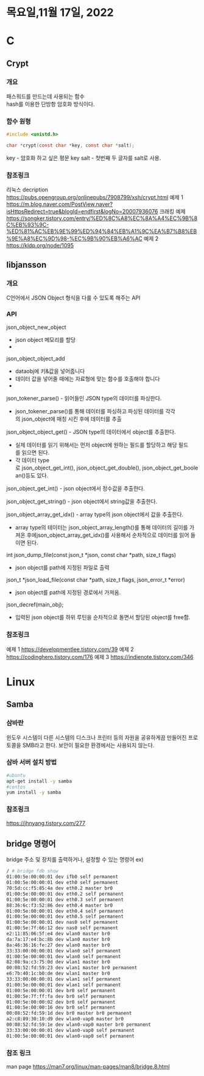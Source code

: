 # 목요일,11월 17일, 2022
# C
## Crypt

### 개요
패스워드를 만드는데 사용되는 함수  
hash를 이용한 단방항 암호화 방식이다.

### 함수 원형
``` c
#include <unistd.h>

char *crypt(const char *key, const char *salt);
```
key - 암호화 하고 싶은 평문 key 
salt - 첫번째 두 글자를 salt로 사용.

### 참조링크
리눅스 decription
https://pubs.opengroup.org/onlinepubs/7908799/xsh/crypt.html
예제 1
https://m.blog.naver.com/PostView.naver?isHttpsRedirect=true&blogId=endfirst&logNo=20007936076
크래킹 예제
https://songker.tistory.com/entry/%ED%8C%A8%EC%8A%A4%EC%9B%8C%EB%93%9C-%ED%81%AC%EB%9E%99%ED%94%84%EB%A1%9C%EA%B7%B8%EB%9E%A8%EC%9D%98-%EC%9B%90%EB%A6%AC
예제 2
https://kldp.org/node/1095

## libjansson

### 개요
C언어에서 JSON Object 형식을 다룰 수 있도록 해주는 API

### API
json_object_new_object 
- json object 메모리를 할당
- 
json_object_object_add 
- dataobj에 키&값을 넣어줍니다
- 데이터 값을 넣어줄 때에는 자료형에 맞는 함수를 호출해야 합니다
- 
json_tokener_parse()
- 읽어들인 JSON type의 데이터를 파싱한다.
- json_tokener_parse()를 통해 데이터를 파싱하고 파싱된 데이터를 각각의 json_object에 매칭 시킨 후에 데이터를 추출

json_object_object_get()
- JSON type의 데이터에서 object를 추출한다.
- 실제 데이터를 읽기 위해서는 먼저 object에 원하는 필드를 할당하고 해당 필드를 읽으면 된다. 
- 각 데이터 type로 json_object_get_int(), json_object_get_double(), json_object_get_boolean()등도 있다.

json_object_get_int()
- json object에서 정수값을 추출한다.

json_object_get_string()
- json object에서 string값을 추출한다.

json_object_array_get_idx()
- array type의 json object에서 값을 추출한다.
-  array type의 테이터는 json_object_array_length()를 통해 데이터의 길이를 가져온 후에json_object_array_get_idx()를 사용해서 순차적으로 데이터를 읽어 들이면 된다.

int json_dump_file(const json_t *json, const char *path, size_t flags)
- json object를 path에 지정된 파일로 출력

json_t *json_load_file(const char *path, size_t flags, json_error_t *error)
- json object를 path에 지정된 경로에서 가져옴.

json_decref(main_obj);
- 입력된 json object를 하위 루틴을 순차적으로 돌면서 할당된 object를 free함.

### 참조링크
예제 1
https://developmentlee.tistory.com/39
예제 2
https://codinghero.tistory.com/176
예제 3
https://indienote.tistory.com/346

# Linux
## Samba

### 삼바란
윈도우 시스템이 다른 시스템의 디스크나 프린터 등의 자원을 공유하게끔 만들어진 프로토콜을 SMB라고 한다. 보안이 필요한 환경에서는 사용되지 않는다.

### 삼바 서버 설치 방법
``` bash
#ubuntu
apt-get install -y samba
#centos
yum install -y samba
```
### 참조링크
https://jhnyang.tistory.com/277

## bridge 명령어
bridge 주소 및 장치를 출력하거나, 설정할 수 있는 명령어
ex)
``` bash
/ # bridge fdb show
01:00:5e:00:00:01 dev ifb0 self permanent
01:00:5e:00:00:01 dev eth0 self permanent
70:5d:cc:f5:85:4a dev eth0.2 master br0 
01:00:5e:00:00:01 dev eth0.2 self permanent
01:00:5e:00:00:01 dev eth0.3 self permanent
88:36:6c:f3:52:86 dev eth0.4 master br0 
01:00:5e:00:00:01 dev eth0.4 self permanent
01:00:5e:00:00:01 dev eth0.5 self permanent
01:00:5e:00:00:01 dev nas0 self permanent
01:00:5e:7f:66:12 dev nas0 self permanent
e2:11:85:06:5f:e4 dev wlan0 master br0 
da:7a:17:e4:bc:8b dev wlan0 master br0 
8a:46:36:16:fe:27 dev wlan0 master br0 
33:33:00:00:00:01 dev wlan0 self permanent
01:00:5e:00:00:01 dev wlan0 self permanent
82:08:9a:c3:75:0d dev wlan1 master br0 
00:08:52:fd:59:23 dev wlan1 master br0 permanent
e6:7b:40:1c:b0:de dev wlan1 master br0 
33:33:00:00:00:01 dev wlan1 self permanent
01:00:5e:00:00:01 dev wlan1 self permanent
01:00:5e:00:00:01 dev br0 self permanent
01:00:5e:7f:ff:fa dev br0 self permanent
01:00:5e:00:00:02 dev br0 self permanent
01:00:5e:00:00:16 dev br0 self permanent
00:08:52:fd:59:1d dev br0 master br0 permanent
a2:c8:89:30:10:d9 dev wlan0-vap0 master br0 
00:08:52:fd:59:1e dev wlan0-vap0 master br0 permanent
33:33:00:00:00:01 dev wlan0-vap0 self permanent
01:00:5e:00:00:01 dev wlan0-vap0 self permanent
```

### 참조 링크
man page
https://man7.org/linux/man-pages/man8/bridge.8.html